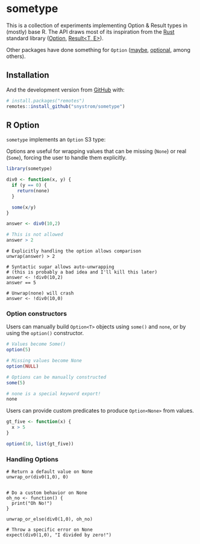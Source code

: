 
<!-- README.md is generated from README.Rmd. Please edit that file -->

# sometype

<!-- badges: start -->

<!-- badges: end -->

This is a collection of experiments implementing Option & Result types
in (mostly) base R. The API draws most of its inspiration from the
[Rust](https://www.rust-lang.org/) standard library
([Option<T>](https://doc.rust-lang.org/std/option/), [Result\<T,
E\>](https://doc.rust-lang.org/std/result/)).

Other packages have done something for `Option`
([maybe](https://cran.r-project.org/package=maybe),
[optional](https://cran.r-project.org/package=optional), among others).

## Installation

And the development version from [GitHub](https://github.com/) with:

``` r
# install.packages("remotes")
remotes::install_github("snystrom/sometype")
```

## R Option<T>

`sometype` implements an `Option` S3 type:

Options are useful for wrapping values that can be missing (`None`) or
real (`Some`), forcing the user to handle them explicitly.

``` r
library(sometype)

div0 <- function(x, y) {
  if (y == 0) {
    return(none)
  } 

  some(x/y)
}

answer <- div0(10,2)

# This is not allowed
answer > 2
```

    # Explicitly handling the option allows comparison
    unwrap(answer) > 2

    # Syntactic sugar allows auto-unwrapping 
    # (this is probably a bad idea and I'll kill this later)
    answer <- !div0(10,2)
    answer == 5

    # Unwrap(none) will crash
    answer <- !div0(10,0)

### Option<T> constructors

Users can manually build `Option<T>` objects using `some()` and `none`,
or by using the `option()` constructor.

``` r
# Values become Some()
option(5)
```

``` r
# Missing values become None
option(NULL)
```

``` r
# Options can be manually constructed
some(5) 
```

``` r
# none is a special keyword export!
none
```

Users can provide custom predicates to produce `Option<None>` from
values.

``` r
gt_five <- function(x) {
  x > 5
}

option(10, list(gt_five))
```

### Handling Options

    # Return a default value on None
    unwrap_or(div0(1,0), 0)
    
    
    # Do a custom behavior on None
    oh_no <- function() {
      print("Oh No!")
    }
    
    unwrap_or_else(div0(1,0), oh_no)
    
    # Throw a specific error on None
    expect(div0(1,0), "I divided by zero!")
